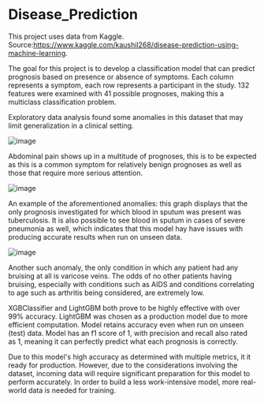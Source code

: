 # Disease_Prediction
This project uses data from Kaggle. Source:https://www.kaggle.com/kaushil268/disease-prediction-using-machine-learning. 

The goal for this project is to develop a classification model that can predict prognosis based on presence or absence of symptoms. Each column represents a symptom, each row represents a participant in the study. 132 features were examined with 41 possible prognoses, making this a multiclass classification problem. 

Exploratory data analysis found some anomalies in this dataset that may limit generalization in a clinical setting.

![image](https://user-images.githubusercontent.com/91214731/155022881-b789a203-d85d-4543-9a10-d998f0cb13fd.png)

Abdominal pain shows up in a multitude of prognoses, this is to be expected as this is a common symptom for relatively benign prognoses as well as those that require more serious attention.

![image](https://user-images.githubusercontent.com/91214731/155023149-0b6a6fa7-2c2a-4dd2-b297-e4ec8bbb8cee.png)

An example of the aforementioned anomalies: this graph displays that the only prognosis investigated for which blood in sputum was present was tuberculosis. It is also possible to see blood in sputum in cases of severe pneumonia as well, which indicates that this model hay have issues with producing accurate results when run on unseen data.

![image](https://user-images.githubusercontent.com/91214731/155581297-5af32544-29d8-4553-8af3-a474a6ead73d.png)

Another such anomaly, the only condition in which any patient had any bruising at all is varicose veins. The odds of no other patients having bruising, especially with conditions such as AIDS and conditions correlating to age such as arthritis being considered, are extremely low. 

XGBClassifier and LightGBM both prove to be highly effective with over 99% accuracy. LightGBM was chosen as a production model due to more efficient computation. Model retains accuracy even when run on unseen (test) data. Model has an f1 score of 1, with precision and recall also rated as 1, meaning it can perfectly predict what each prognosis is correctly.

Due to this model's high accuracy as determined with multiple metrics, it it ready for production. However, due to the considerations involving the dataset, incoming data will require significant preparation for this model to perform accurately. In order to build a less work-intensive model, more real-world data is needed for training.
